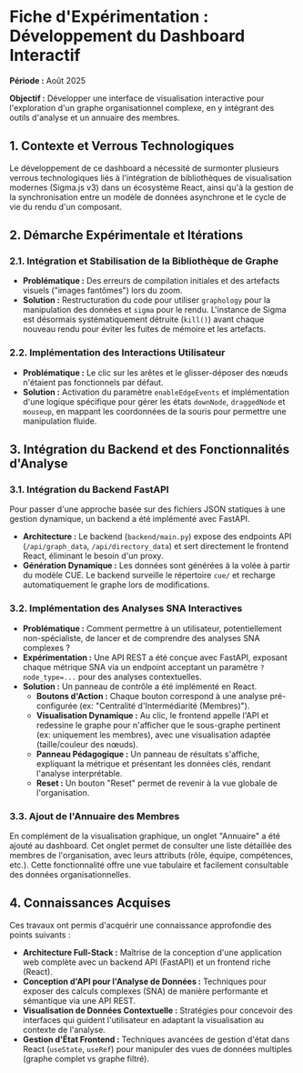 # Fiche d'Expérimentation : Développement du Dashboard Interactif

**Période :** Août 2025

**Objectif :** Développer une interface de visualisation interactive pour l'exploration d'un graphe organisationnel complexe, en y intégrant des outils d'analyse et un annuaire des membres.

## 1. Contexte et Verrous Technologiques

Le développement de ce dashboard a nécessité de surmonter plusieurs verrous technologiques liés à l'intégration de bibliothèques de visualisation modernes (Sigma.js v3) dans un écosystème React, ainsi qu'à la gestion de la synchronisation entre un modèle de données asynchrone et le cycle de vie du rendu d'un composant.

## 2. Démarche Expérimentale et Itérations

### 2.1. Intégration et Stabilisation de la Bibliothèque de Graphe
- **Problématique :** Des erreurs de compilation initiales et des artefacts visuels ("images fantômes") lors du zoom.
- **Solution :** Restructuration du code pour utiliser `graphology` pour la manipulation des données et `sigma` pour le rendu. L'instance de Sigma est désormais systématiquement détruite (`kill()`) avant chaque nouveau rendu pour éviter les fuites de mémoire et les artefacts.

### 2.2. Implémentation des Interactions Utilisateur
- **Problématique :** Le clic sur les arêtes et le glisser-déposer des nœuds n'étaient pas fonctionnels par défaut.
- **Solution :** Activation du paramètre `enableEdgeEvents` et implémentation d'une logique spécifique pour gérer les états `downNode`, `draggedNode` et `mouseup`, en mappant les coordonnées de la souris pour permettre une manipulation fluide.

## 3. Intégration du Backend et des Fonctionnalités d'Analyse

### 3.1. Intégration du Backend FastAPI
Pour passer d'une approche basée sur des fichiers JSON statiques à une gestion dynamique, un backend a été implémenté avec FastAPI.
- **Architecture :** Le backend (`backend/main.py`) expose des endpoints API (`/api/graph_data`, `/api/directory_data`) et sert directement le frontend React, éliminant le besoin d'un proxy.
- **Génération Dynamique :** Les données sont générées à la volée à partir du modèle CUE. Le backend surveille le répertoire `cue/` et recharge automatiquement le graphe lors de modifications.

### 3.2. Implémentation des Analyses SNA Interactives
- **Problématique :** Comment permettre à un utilisateur, potentiellement non-spécialiste, de lancer et de comprendre des analyses SNA complexes ?
- **Expérimentation :** Une API REST a été conçue avec FastAPI, exposant chaque métrique SNA via un endpoint acceptant un paramètre `?node_type=...` pour des analyses contextuelles.
- **Solution :** Un panneau de contrôle a été implémenté en React.
    - **Boutons d'Action :** Chaque bouton correspond à une analyse pré-configurée (ex: "Centralité d'Intermédiarité (Membres)").
    - **Visualisation Dynamique :** Au clic, le frontend appelle l'API et redessine le graphe pour n'afficher que le sous-graphe pertinent (ex: uniquement les membres), avec une visualisation adaptée (taille/couleur des nœuds).
    - **Panneau Pédagogique :** Un panneau de résultats s'affiche, expliquant la métrique et présentant les données clés, rendant l'analyse interprétable.
    - **Reset :** Un bouton "Reset" permet de revenir à la vue globale de l'organisation.

### 3.3. Ajout de l'Annuaire des Membres
En complément de la visualisation graphique, un onglet "Annuaire" a été ajouté au dashboard. Cet onglet permet de consulter une liste détaillée des membres de l'organisation, avec leurs attributs (rôle, équipe, compétences, etc.). Cette fonctionnalité offre une vue tabulaire et facilement consultable des données organisationnelles.

## 4. Connaissances Acquises

Ces travaux ont permis d'acquérir une connaissance approfondie des points suivants :
- **Architecture Full-Stack :** Maîtrise de la conception d'une application web complète avec un backend API (FastAPI) et un frontend riche (React).
- **Conception d'API pour l'Analyse de Données :** Techniques pour exposer des calculs complexes (SNA) de manière performante et sémantique via une API REST.
- **Visualisation de Données Contextuelle :** Stratégies pour concevoir des interfaces qui guident l'utilisateur en adaptant la visualisation au contexte de l'analyse.
- **Gestion d'État Frontend :** Techniques avancées de gestion d'état dans React (`useState`, `useRef`) pour manipuler des vues de données multiples (graphe complet vs graphe filtré).